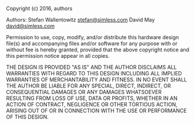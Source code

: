 Copyright (c) 2016, authors

Authors:
Stefan Wallentowitz <stefan@simless.com>
David May <david@simless.com>

Permission to use, copy, modify, and/or distribute this hardware design file(s)
and accompanying files and/or software for any purpose with or without fee is
hereby granted, provided that the above copyright notice and this permission
notice appear in all copies.

THE DESIGN IS PROVIDED "AS IS" AND THE AUTHOR DISCLAIMS ALL WARRANTIES WITH
REGARD TO THIS DESIGN INCLUDING ALL IMPLIED WARRANTIES OF MERCHANTABILITY AND
FITNESS. IN NO EVENT SHALL THE AUTHOR BE LIABLE FOR ANY SPECIAL, DIRECT,
INDIRECT, OR CONSEQUENTIAL DAMAGES OR ANY DAMAGES WHATSOEVER RESULTING FROM
LOSS OF USE, DATA OR PROFITS, WHETHER IN AN ACTION OF CONTRACT, NEGLIGENCE OR
OTHER TORTIOUS ACTION, ARISING OUT OF OR IN CONNECTION WITH THE USE OR
PERFORMANCE OF THIS DESIGN.
